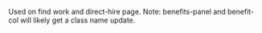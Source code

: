 Used on find work and direct-hire page. Note: benefits-panel and benefit-col will likely get a class name update.

